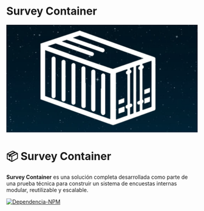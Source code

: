 # **Survey Container** 
![SurveyContainer](https://github.com/FernadoCodeDev/Survey-Container-Documentation/blob/main/Readme/SurveyContainer.png)

# 📦 Survey Container

**Survey Container** es una solución completa desarrollada como parte de una prueba técnica para construir un sistema de encuestas internas modular, reutilizable y escalable.

[![Dependencia-NPM](https://img.shields.io/static/v1?message=Dependencia-NPM&logo=npm&label=&color=CB3837&logoColor=white&labelColor=&style=for-the-badge)](https://www.npmjs.com/package/survey-container)
